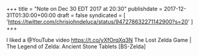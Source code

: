 +++
title = "Note on Dec 30 EDT 2017 at 20:30"
publishdate = 2017-12-31T01:30:00+00:00
draft = false
syndicated = [ 'https://twitter.com/chrisjohndeluca/status/947278632271142900?s=20' ]
+++

I liked a @YouTube video https://t.co/yXfOrqXq3N The Lost Zelda Game | The Legend of Zelda: Ancient Stone Tablets [BS-Zelda]
